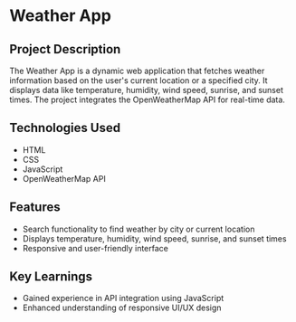 # Weather App

## Project Description
The Weather App is a dynamic web application that fetches weather information based on the user's current location or a specified city. It displays data like temperature, humidity, wind speed, sunrise, and sunset times. The project integrates the OpenWeatherMap API for real-time data.

## Technologies Used
- HTML
- CSS
- JavaScript
- OpenWeatherMap API

## Features
- Search functionality to find weather by city or current location
- Displays temperature, humidity, wind speed, sunrise, and sunset times
- Responsive and user-friendly interface

## Key Learnings
- Gained experience in API integration using JavaScript
- Enhanced understanding of responsive UI/UX design
